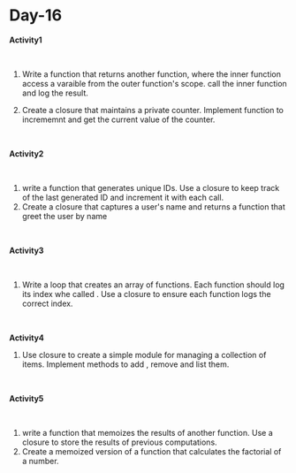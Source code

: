# Day-16

**Activity1**

<br>

1. Write a function that returns another function, where the inner function access a varaible from the outer function's scope. call the inner function and log the result.

2. Create a closure that maintains a private counter. Implement function to incrememnt and get the current value of the counter.

<br>

**Activity2**

<br>

1. write a function that generates unique IDs. Use a closure to keep track of the last generated ID and increment it with each call.
2. Create a closure that captures a user's name and returns a function that greet the user by name

<br>

**Activity3**

<br>

1. Write a loop that creates an array of functions. Each function should log its index whe called . Use a closure to ensure each function logs the correct index.

<br>

**Activity4**
<br>

1. Use closure to create a simple module for managing a collection of items. Implement methods to add  , remove and list them.

<br>

**Activity5**

<br>

1. write a function that memoizes the results of  another function. Use a closure to store the results of previous computations.
2. Create a memoized version of a function that calculates the factorial of a number.